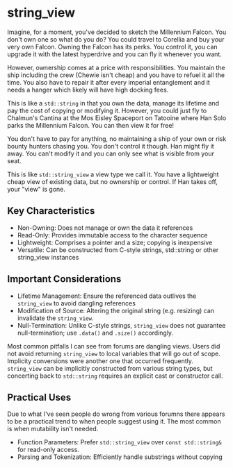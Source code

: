 # string_view

Imagine, for a moment, you've decided to sketch the Millennium Falcon. You don't own one so what do
you do? You could travel to Corellia and buy your very own Falcon. Owning the Falcon has its perks.
You control it, you can upgrade it with the latest hyperdrive and you can fly it whenever you want.

However, ownership comes at a price with responsibilities. You maintain the ship including the crew
(Chewie isn't cheap) and you have to refuel it all the time. You also have to repair it after every
imperial entanglement and it needs a hanger which likely will have high docking fees.

This is like a `std::string` in that you own the data, manage its lifetime and pay the cost of 
copying or modifying it. However, you could just fly to Chalmun's Cantina at the Mos Eisley
Spaceport on Tatooine where Han Solo parks the Millennium Falcon. You can then view it for free!

You don't have to pay for anything, no maintaining a ship of your own or risk bounty hunters 
chasing you. You don't control it though. Han might fly it away. You can't modify it and you can
only see what is visible from your seat.

This is like `std::string_view` a view type we call it. You have a lightweight cheap view of
existing data, but no ownership or control. If Han takes off, your "view" is gone.

## Key Characteristics

- Non-Owning: Does not manage or own the data it references
- Read-Only: Provides immutable access to the character sequence
- Lightweight: Comprises a pointer and a size; copying is inexpensive
- Versatile: Can be constructed from C-style strings, std::string or other string_view instances

## Important Considerations

- Lifetime Management: Ensure the referenced data outlives the `string_view` to avoid dangling 
references
- Modification of Source: Altering the original string (e.g. resizing) can invalidate the
`string_view`.
- Null-Termination: Unlike C-style strings, `string_view` does not guarantee null-termination; use
`.data()` and `.size()` accordingly.

Most common pitfalls I can see from forums are dangling views. Users did not avoid returning 
`string_view` to local variables that will go out of scope. Implicity conversions were another one
that occurred frequently. `string_view` can be implicitly constructed from various string types,
but concerting back to `std::string` requires an explicit cast or constructor call.

## Practical Uses

Due to what I've seen people do wrong from various forumns there appears to be a practical trend
to when people suggest using it. The most common is when mutability isn't needed.

- Function Parameters: Prefer `std::string_view` over `const std::string&` for read-only access.
- Parsing and Tokenization: Efficiently handle substrings without copying
